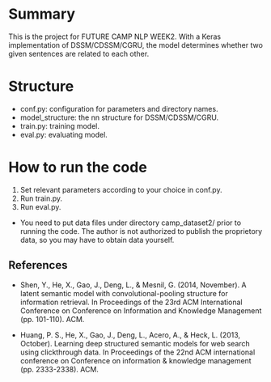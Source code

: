 # Summary

This is the project for FUTURE CAMP NLP WEEK2. With a Keras implementation of DSSM/CDSSM/CGRU, the model determines whether two given sentences are related to each other.

# Structure

* conf.py: configuration for parameters and directory names.
* model_structure: the nn structure for DSSM/CDSSM/CGRU.
* train.py: training model.
* eval.py: evaluating model.

# How to run the code

1. Set relevant parameters according to your choice in conf.py.
2. Run train.py.
3. Run eval.py.
* You need to put data files under directory camp_dataset2/ prior to running the code. The author is not authorized to publish the proprietory data, so you may have to obtain data yourself.

## References

* Shen, Y., He, X., Gao, J., Deng, L., & Mesnil, G. (2014, November). A latent semantic model with convolutional-pooling structure for information retrieval. In Proceedings of the 23rd ACM International Conference on Conference on Information and Knowledge Management (pp. 101-110). ACM.

* Huang, P. S., He, X., Gao, J., Deng, L., Acero, A., & Heck, L. (2013, October). Learning deep structured semantic models for web search using clickthrough data. In Proceedings of the 22nd ACM international conference on Conference on information & knowledge management (pp. 2333-2338). ACM.
